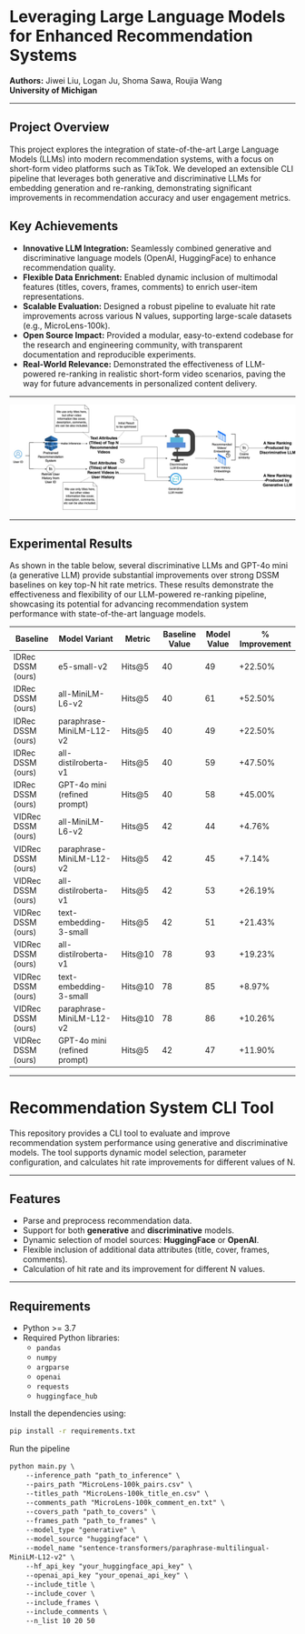 # Leveraging Large Language Models for Enhanced Recommendation Systems

**Authors:** Jiwei Liu, Logan Ju, Shoma Sawa, Roujia Wang  
**University of Michigan**

---

## Project Overview

This project explores the integration of state-of-the-art Large Language Models (LLMs) into modern recommendation systems, with a focus on short-form video platforms such as TikTok. We developed an extensible CLI pipeline that leverages both generative and discriminative LLMs for embedding generation and re-ranking, demonstrating significant improvements in recommendation accuracy and user engagement metrics.

## Key Achievements

- **Innovative LLM Integration:** Seamlessly combined generative and discriminative language models (OpenAI, HuggingFace) to enhance recommendation quality.
- **Flexible Data Enrichment:** Enabled dynamic inclusion of multimodal features (titles, covers, frames, comments) to enrich user-item representations.
- **Scalable Evaluation:** Designed a robust pipeline to evaluate hit rate improvements across various N values, supporting large-scale datasets (e.g., MicroLens-100k).
- **Open Source Impact:** Provided a modular, easy-to-extend codebase for the research and engineering community, with transparent documentation and reproducible experiments.
- **Real-World Relevance:** Demonstrated the effectiveness of LLM-powered re-ranking in realistic short-form video scenarios, paving the way for future advancements in personalized content delivery.

---

![Pipeline Overview](Pipelines.jpg)

---

## Experimental Results


As shown in the table below, several discriminative LLMs and GPT-4o mini (a generative LLM) provide substantial improvements over strong DSSM baselines on key top-N hit rate metrics. These results demonstrate the effectiveness and flexibility of our LLM-powered re-ranking pipeline, showcasing its potential for advancing recommendation system performance with state-of-the-art language models.

| Baseline             | Model Variant                | Metric     | Baseline Value | Model Value | % Improvement |
|----------------------|-----------------------------|------------|---------------|-------------|--------------|
| IDRec DSSM (ours)    | e5-small-v2                  | Hits@5     | 40            | 49          | +22.50%      |
| IDRec DSSM (ours)    | all-MiniLM-L6-v2             | Hits@5     | 40            | 61          | +52.50%      |
| IDRec DSSM (ours)    | paraphrase-MiniLM-L12-v2     | Hits@5     | 40            | 49          | +22.50%      |
| IDRec DSSM (ours)    | all-distilroberta-v1         | Hits@5     | 40            | 59          | +47.50%      |
| IDRec DSSM (ours)    | GPT-4o mini (refined prompt) | Hits@5     | 40            | 58          | +45.00%      |
| VIDRec DSSM (ours)   | all-MiniLM-L6-v2             | Hits@5     | 42            | 44          | +4.76%       |
| VIDRec DSSM (ours)   | paraphrase-MiniLM-L12-v2     | Hits@5     | 42            | 45          | +7.14%       |
| VIDRec DSSM (ours)   | all-distilroberta-v1         | Hits@5     | 42            | 53          | +26.19%      |
| VIDRec DSSM (ours)   | text-embedding-3-small       | Hits@5     | 42            | 51          | +21.43%      |
| VIDRec DSSM (ours)   | all-distilroberta-v1         | Hits@10    | 78            | 93          | +19.23%      |
| VIDRec DSSM (ours)   | text-embedding-3-small       | Hits@10    | 78            | 85          | +8.97%       |
| VIDRec DSSM (ours)   | paraphrase-MiniLM-L12-v2     | Hits@10    | 78            | 86          | +10.26%      |
| VIDRec DSSM (ours)   | GPT-4o mini (refined prompt) | Hits@5     | 42            | 47          | +11.90%      |


---

# Recommendation System CLI Tool

This repository provides a CLI tool to evaluate and improve recommendation system performance using generative and discriminative models. The tool supports dynamic model selection, parameter configuration, and calculates hit rate improvements for different values of N.

---

## Features

- Parse and preprocess recommendation data.
- Support for both **generative** and **discriminative** models.
- Dynamic selection of model sources: **HuggingFace** or **OpenAI**.
- Flexible inclusion of additional data attributes (title, cover, frames, comments).
- Calculation of hit rate and its improvement for different N values.

---

## Requirements

- Python >= 3.7
- Required Python libraries:
  - `pandas`
  - `numpy`
  - `argparse`
  - `openai`
  - `requests`
  - `huggingface_hub`

Install the dependencies using:

```bash
pip install -r requirements.txt
```

Run the pipeline
```
python main.py \
    --inference_path "path_to_inference" \
    --pairs_path "MicroLens-100k_pairs.csv" \
    --titles_path "MicroLens-100k_title_en.csv" \
    --comments_path "MicroLens-100k_comment_en.txt" \
    --covers_path "path_to_covers" \
    --frames_path "path_to_frames" \
    --model_type "generative" \
    --model_source "huggingface" \
    --model_name "sentence-transformers/paraphrase-multilingual-MiniLM-L12-v2" \
    --hf_api_key "your_huggingface_api_key" \
    --openai_api_key "your_openai_api_key" \
    --include_title \
    --include_cover \
    --include_frames \
    --include_comments \
    --n_list 10 20 50
```